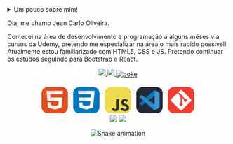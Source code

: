 <details>
 <summary>Um pouco sobre mim!
  
 Ola, me chamo Jean Carlo Oliveira.
  
 Comecei na área de desenvolvimento e programação a alguns mêses via cursos da Udemy, pretendo me especializar na área o mais rapido possivel!
  Atualmente estou familiarizado com HTML5, CSS e JS. Pretendo continuar os estudos seguindo para Bootstrap e React.
<!---
Jeanikt/Jeanikt is a ✨ special ✨ repository because its `README.md` (this file) appears on your GitHub profile.
You can click the Preview link to take a look at your changes.
--->

<div align="center">
  <a href="https://github.com/Jeanikt">
  <img height="180em" src="https://github-readme-stats.vercel.app/api?username=WaltRod&show_icons=true&theme=synthwave&include_all_commits=true&count_private=true"/> 
  <img height="180em" src="https://github-readme-stats.vercel.app/api/top-langs/?username=WaltRod&layout=compact&langs_count=7&theme=synthwave"/>
   <img align="center"  alt="poke" src="https://steamuserimages-a.akamaihd.net/ugc/1788515362277971665/E0883FDCC48C2784C3350053FF19C51A5DE0BE2C/">
</div>
<div align="center" style="display: inline_block"><br>
  <img src="https://github.com/tandpfun/skill-icons/raw/main/icons/HTML.svg" alt="HTML" height="60" style="vertical-align:top; margin:4px">
<img src="https://github.com/tandpfun/skill-icons/raw/main/icons/CSS.svg" alt="CSS" height="60" style="vertical-align:top; margin:4px">
<img src="https://github.com/tandpfun/skill-icons/raw/main/icons/JavaScript.svg" alt="Javascript" height="60" style="vertical-align:top; margin:4px">
<img src="https://github.com/tandpfun/skill-icons/raw/main/icons/VSCode-Dark.svg" alt="VS Code" height="60" style="vertical-align:top; margin:4px">
<img src="https://github.com/tandpfun/skill-icons/raw/main/icons/Git.svg" alt="Git" height="60" style="vertical-align:top; margin:4px">
</div>
  
<div align="center"> 
  <a href="https://www.instagram.com/referira/" target="_blank"><img src="https://img.shields.io/badge/-Instagram-%23E4405F?style=for-the-badge&logo=instagram&logoColor=white" target="_blank"></a> 
  <a href="https://www.linkedin.com/in/referira/" target="_blank"><img src="https://img.shields.io/badge/-LinkedIn-%230077B5?style=for-the-badge&logo=linkedin&logoColor=white" target="_blank"></a>
 
  ![Snake animation](https://github.com/Jeanikt/Jeanikt/blob/output/github-contribution-grid-snake.svg)
 
</div>
